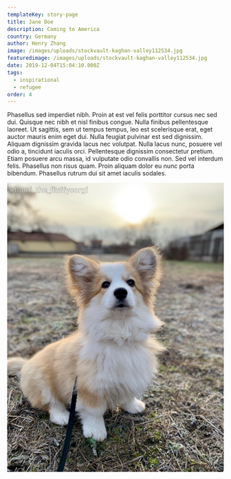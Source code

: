 ```yaml
---
templateKey: story-page
title: Jane Doe
description: Coming to America
country: Germany
author: Henry Zhang
image: /images/uploads/stockvault-kaghan-valley112534.jpg
featuredimage: /images/uploads/stockvault-kaghan-valley112534.jpg
date: 2019-12-04T15:04:10.000Z
tags:
  - inspirational
  - refugee
order: 4
---
```

Phasellus sed imperdiet nibh. Proin at est vel felis porttitor cursus nec sed dui. Quisque nec nibh et nisl finibus congue. Nulla finibus pellentesque laoreet. Ut sagittis, sem ut tempus tempus, leo est scelerisque erat, eget auctor mauris enim eget dui. Nulla feugiat pulvinar est sed dignissim. Aliquam dignissim gravida lacus nec volutpat. Nulla lacus nunc, posuere vel odio a, tincidunt iaculis orci. Pellentesque dignissim consectetur pretium. Etiam posuere arcu massa, id vulputate odio convallis non. Sed vel interdum felis. Phasellus non risus quam. Proin aliquam dolor eu nunc porta bibendum. Phasellus rutrum dui sit amet iaculis sodales.

![Test](../../assets/demo.jpeg "Test")
